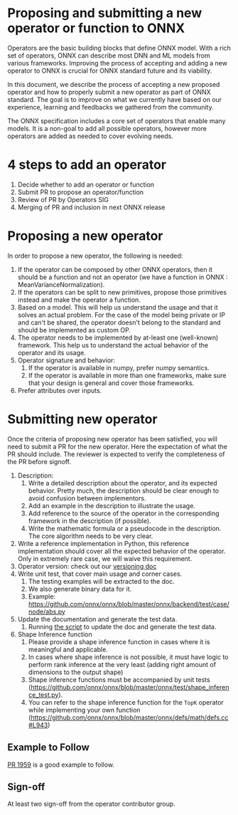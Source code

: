 # Proposing and submitting a new operator or function to ONNX

Operators are the basic building blocks that define ONNX model. With a rich set of operators, ONNX can describe most DNN and ML models from various frameworks. Improving the process of accepting and adding a new operator to ONNX is crucial for ONNX standard future and its viability.

In this document, we describe the process of accepting a new proposed operator and how to properly submit a new operator as part of ONNX standard. The goal is to improve on what we currently have based on our experience, learning and feedbacks we gathered from the community.

The ONNX specification includes a core set of operators that enable many models. It is a non-goal to add all possible operators, however more operators are added as needed to cover evolving needs.

# 4 steps to add an operator
1. Decide whether to add an operator or function
2. Submit PR to propose an operator/function
3. Review of PR by Operators SIG
4. Merging of PR and inclusion in next ONNX release

# Proposing a new operator
In order to propose a new operator, the following is needed:
1. If the operator can be composed by other ONNX operators, then it should be a function and not an operator (we have a function in ONNX : MeanVarianceNormalization).
2. If the operators can be split to new primitives, propose those primitives instead and make the operator a function.
3. Based on a model. This will help us understand the usage and that it solves an actual problem. For the case of the model being private or IP and can't be shared, the operator doesn't belong to the standard and should be implemented as custom OP.
4. The operator needs to be implemented by at-least one (well-known) framework. This help us to understand the actual behavior of the operator and its usage.
5. Operator signature and behavior:
    1. If the operator is available in numpy, prefer numpy semantics.
    2. If the operator is available in more than one frameworks, make sure that your design is general and cover those frameworks.
6. Prefer attributes over inputs.

# Submitting new operator
Once the criteria of proposing new operator has been satisfied, you will need to submit a PR for the new operator. Here the expectation of what the PR should include. The reviewer is expected to verify the completeness of the PR before signoff.
1. Description:
    1. Write a detailed description about the operator, and its expected behavior. Pretty much, the description should be clear enough to avoid confusion between implementors.
    2. Add an example in the description to illustrate the usage.
    3. Add reference to the source of the operator in the corresponding framework in the description (if possible).
    4. Write the mathematic formula or a pseudocode in the description. The core algorithm needs to be very clear.
2. Write a reference implementation in Python, this reference implementation should cover all the expected behavior of the operator. Only in extremely rare case, we will waive this requirement.
3. Operator version: check out our
[versioning doc](https://github.com/fdwr/onnx/blob/master/docs/Versioning.md#operator-versioning)
4. Write unit test, that cover main usage and corner cases. 
    1. The testing examples will be extracted to the doc. 
    2. We also generate binary data for it. 
    3. Example: https://github.com/onnx/onnx/blob/master/onnx/backend/test/case/node/abs.py
5. Update the documentation and generate the test data.
    1. Running [the script](https://github.com/onnx/onnx/blob/master/tools/update_doc.sh)
to update the doc and generate the test data.
6. Shape Inference function 
    1. Please provide a shape inference function in cases where it is meaningful and applicable.
    2. In cases where shape inference is not possible, it must have logic to perform 
rank inference at the very least (adding right amount of dimensions to the output shape)
    3. Shape inference functions must be accompanied by unit tests (https://github.com/onnx/onnx/blob/master/onnx/test/shape_inference_test.py).
    4. You can refer to the shape inference function for the `TopK` operator while implementing your own function (https://github.com/onnx/onnx/blob/master/onnx/defs/math/defs.cc#L943)

## Example to Follow
[PR 1959](https://github.com/onnx/onnx/pull/1959) is a good example to follow.

## Sign-off
At least two sign-off from the operator contributor group.
